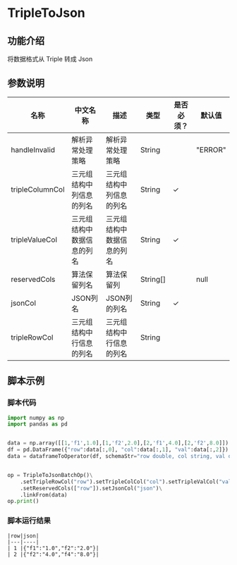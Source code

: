 
# TripleToJson

## 功能介绍
将数据格式从 Triple 转成 Json


## 参数说明

| 名称 | 中文名称 | 描述 | 类型 | 是否必须？ | 默认值 |
| --- | --- | --- | --- | --- | --- |
| handleInvalid | 解析异常处理策略 | 解析异常处理策略 | String |  | "ERROR" |
| tripleColumnCol | 三元组结构中列信息的列名 | 三元组结构中列信息的列名 | String | ✓ |  |
| tripleValueCol | 三元组结构中数据信息的列名 | 三元组结构中数据信息的列名 | String | ✓ |  |
| reservedCols | 算法保留列名 | 算法保留列 | String[] |  | null |
| jsonCol | JSON列名 | JSON列的列名 | String | ✓ |  |
| tripleRowCol | 三元组结构中行信息的列名 | 三元组结构中行信息的列名 | String |  |  |

## 脚本示例
### 脚本代码
```python
import numpy as np
import pandas as pd


data = np.array([[1,'f1',1.0],[1,'f2',2.0],[2,'f1',4.0],[2,'f2',8.0]])
df = pd.DataFrame({"row":data[:,0], "col":data[:,1], "val":data[:,2]})
data = dataframeToOperator(df, schemaStr="row double, col string, val double",op_type="batch")


op = TripleToJsonBatchOp()\
    .setTripleRowCol("row").setTripleColCol("col").setTripleValCol("val")\
    .setReservedCols(["row"]).setJsonCol("json")\
    .linkFrom(data)
op.print()
```

### 脚本运行结果
    
    |row|json|
    |---|----|
    | 1 |{"f1":"1.0","f2":"2.0"}|
    | 2 |{"f2":"4.0","f4":"8.0"}|
